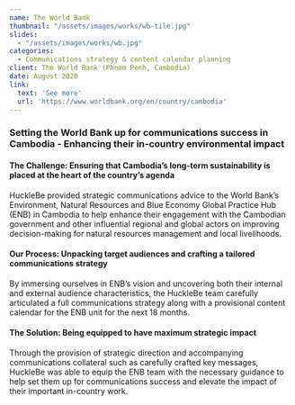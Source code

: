 ```yaml
---
name: The World Bank
thumbnail: "/assets/images/works/wb-tile.jpg"
slides:
  - "/assets/images/works/wb.jpg"
categories:
  - Communications strategy & content calendar planning
client: The World Bank (Phnom Penh, Cambodia)
date: August 2020
link:
  text: 'See more'
  url: 'https://www.worldbank.org/en/country/cambodia'
---
```


### Setting the World Bank up for communications success in Cambodia - Enhancing their in-country environmental impact

#### The Challenge: Ensuring that Cambodia’s long-term sustainability is placed at the heart of the country’s agenda

HuckleBe provided strategic communications advice to the World Bank’s Environment, Natural Resources and Blue Economy Global Practice Hub (ENB) in Cambodia to help enhance their engagement with the Cambodian government and other influential regional and global actors on improving decision-making for natural resources management and local livelihoods.

#### Our Process: Unpacking target audiences and crafting a tailored communications strategy

By immersing ourselves in ENB’s vision and uncovering both their internal and external audience characteristics, the HuckleBe team carefully articulated a full communications strategy along with a provisional content calendar for the ENB unit for the next 18 months.

#### The Solution: Being equipped to have maximum strategic impact

Through the provision of strategic direction and accompanying communications collateral such as carefully crafted key messages, HuckleBe was able to equip the ENB team with the necessary guidance to help set them up for communications success and elevate the impact of their important in-country work.
